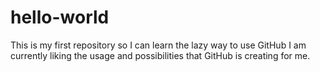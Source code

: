 # hello-world
This is my first repository so I can learn the lazy way to use GitHub
I am currently liking the usage and possibilities that GitHub is creating for me. 
